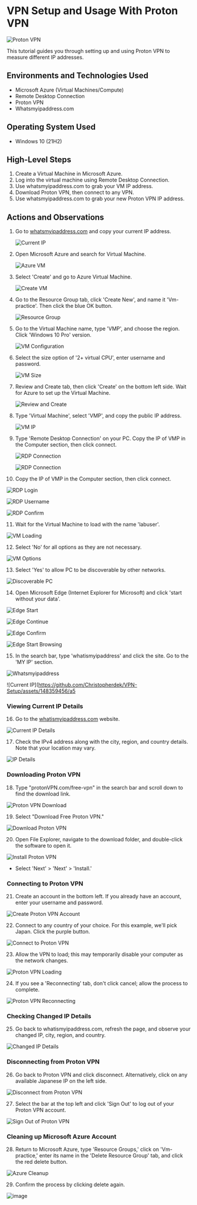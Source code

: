 # VPN Setup and Usage With Proton VPN

![Proton VPN](https://github.com/Christopherdek/VPN-Setup/assets/148359456/fe3ad9c5-4985-4de0-bfea-0088cdc5c11c)

This tutorial guides you through setting up and using Proton VPN to measure different IP addresses.

## Environments and Technologies Used

- Microsoft Azure (Virtual Machines/Compute)
- Remote Desktop Connection
- Proton VPN
- Whatsmyipaddress.com

## Operating System Used

- Windows 10 (21H2)

## High-Level Steps

1. Create a Virtual Machine in Microsoft Azure.
2. Log into the virtual machine using Remote Desktop Connection.
3. Use whatsmyipaddress.com to grab your VM IP address.
4. Download Proton VPN, then connect to any VPN.
5. Use whatsmyipaddress.com to grab your new Proton VPN IP address.

## Actions and Observations

1. Go to [whatsmyipaddress.com](https://www.whatsmyipaddress.com/) and copy your current IP address.

   ![Current IP](https://github.com/Christopherdek/VPN-Setup/assets/148359456/66e9024c-fb7b-4a3d-a21c-4cf2d1950a85)

2. Open Microsoft Azure and search for Virtual Machine.

   ![Azure VM](https://github.com/Christopherdek/VPN-Setup/assets/148359456/f83f697c-bceb-47b2-87cb-31437199122d)

3. Select 'Create' and go to Azure Virtual Machine.

   ![Create VM](https://github.com/Christopherdek/VPN-Setup/assets/148359456/7eb1a45a-1fa5-4fc4-aedb-00c0045ac3eb)

4. Go to the Resource Group tab, click 'Create New', and name it 'Vm-practice'. Then click the blue OK button.

   ![Resource Group](https://github.com/Christopherdek/VPN-Setup/assets/148359456/d8d64682-d983-4d30-a330-bd6ff1de9e6a)

5. Go to the Virtual Machine name, type 'VMP', and choose the region. Click 'Windows 10 Pro' version.

   ![VM Configuration](https://github.com/Christopherdek/VPN-Setup/assets/148359456/c698d127-9381-434a-9cb0-80d629aad402)

6. Select the size option of '2+ virtual CPU', enter username and password.

   ![VM Size](https://github.com/Christopherdek/VPN-Setup/assets/148359456/77d58e71-fb68-4fc9-84ee-8085d071783b)

7. Review and Create tab, then click 'Create' on the bottom left side. Wait for Azure to set up the Virtual Machine.

   ![Review and Create](https://github.com/Christopherdek/VPN-Setup/assets/148359456/fd709eb3-9043-4b3e-b8f7-2c8da084d44e)

8. Type 'Virtual Machine', select 'VMP', and copy the public IP address.

   ![VM IP](https://github.com/Christopherdek/VPN-Setup/assets/148359456/98d76afb-9df4-47ce-8c20-e8a1f4e8958a)

9. Type 'Remote Desktop Connection' on your PC. Copy the IP of VMP in the Computer section, then click connect.

   ![RDP Connection](https://github.com/Christopherdek/VPN-Setup/assets/148359456/98ebab8b-511a-4755-8c02-14d62eb1d06a)

   ![RDP Connection](https://github.com/Christopherdek/VPN-Setup/assets/148359456/b6a2f5d8-330e-4a3c-8761-67d1cb6e4c85)

10. Copy the IP of VMP in the Computer section, then click connect.

   ![RDP Login](https://github.com/Christopherdek/VPN-Setup/assets/148359456/407875c7-404b-43a7-9694-b4985a01a8fd)

   ![RDP Username](https://github.com/Christopherdek/VPN-Setup/assets/148359456/89ac49fe-d249-4b18-a979-858e8f8ec2fd)

   ![RDP Confirm](https://github.com/Christopherdek/VPN-Setup/assets/148359456/cfd6eb5c-4541-465d-aa60-6c87cb144381)

11. Wait for the Virtual Machine to load with the name 'labuser'.

   ![VM Loading](https://github.com/Christopherdek/VPN-Setup/assets/148359456/6c687e00-f863-4b11-acd7-6636347ce87b)

12. Select 'No' for all options as they are not necessary.

   ![VM Options](https://github.com/Christopherdek/VPN-Setup/assets/148359456/0de54b88-1404-4572-94e9-7cb16544ec26)

13. Select 'Yes' to allow PC to be discoverable by other networks.

   ![Discoverable PC](https://github.com/Christopherdek/VPN-Setup/assets/148359456/49fdb3cd-fda5-4e7a-85b4-7f4f7952b145)

14. Open Microsoft Edge (Internet Explorer for Microsoft) and click 'start without your data'.

   ![Edge Start](https://github.com/Christopherdek/VPN-Setup/assets/148359456/c6543143-a16f-475d-bf10-0f6272d9e4c1)

   ![Edge Continue](https://github.com/Christopherdek/VPN-Setup/assets/148359456/d626098e-6ca2-49a3-b3ca-36fdbaa4c9ad)

   ![Edge Confirm](https://github.com/Christopherdek/VPN-Setup/assets/148359456/b4976b20-a391-434d-9846-f6a1f810f782)

   ![Edge Start Browsing](https://github.com/Christopherdek/VPN-Setup/assets/148359456/aa9701be-24d9-46a8-b85a-1844c20bf627)

15. In the search bar, type 'whatismyipaddress' and click the site. Go to the 'MY IP' section.

   ![Whatsmyipaddress](https://github.com/Christopherdek/VPN-Setup/assets/148359456/2a195e88-79e3-418f-a032-36c43035f7af)

   ![Current IP](https://github.com/Christopherdek/VPN-Setup/assets/148359456/a5

### Viewing Current IP Details

16. Go to the [whatismyipaddress.com](https://www.whatismyipaddress.com/) website.

   ![Current IP Details](https://github.com/Christopherdek/VPN-Setup/assets/148359456/a5ccffab-9ac1-428e-aee8-89542d7fffdf)

17. Check the IPv4 address along with the city, region, and country details. Note that your location may vary.

   ![IP Details](https://github.com/Christopherdek/VPN-Setup/assets/148359456/47f361b4-7872-4da3-8c25-5e6c2a9da278)

### Downloading Proton VPN

18. Type "protonVPN.com/free-vpn" in the search bar and scroll down to find the download link.

   ![Proton VPN Download](https://github.com/Christopherdek/VPN-Setup/assets/148359456/5820aacd-b778-4712-a691-d03581149358)

19. Select "Download Free Proton VPN."

   ![Download Proton VPN](https://github.com/Christopherdek/VPN-Setup/assets/148359456/48e96945-78a3-465d-8c1e-4b726891c382)

20. Open File Explorer, navigate to the download folder, and double-click the software to open it.

   ![Install Proton VPN](https://github.com/Christopherdek/VPN-Setup/assets/148359456/e177a713-5981-4064-821a-0dbd6bec915e)

   - Select 'Next' > 'Next' > 'Install.'

### Connecting to Proton VPN

21. Create an account in the bottom left. If you already have an account, enter your username and password.

   ![Create Proton VPN Account](https://github.com/Christopherdek/VPN-Setup/assets/148359456/1ba152a4-f24c-47d8-8e76-50e23cce714c)

22. Connect to any country of your choice. For this example, we'll pick Japan. Click the purple button.

   ![Connect to Proton VPN](https://github.com/Christopherdek/VPN-Setup/assets/148359456/7b7ac596-405d-42d4-b2bc-8a82e4544473)

23. Allow the VPN to load; this may temporarily disable your computer as the network changes.

   ![Proton VPN Loading](https://github.com/Christopherdek/VPN-Setup/assets/148359456/257ca2d6-cd08-4769-acd8-3254e75d2111)

24. If you see a 'Reconnecting' tab, don't click cancel; allow the process to complete.

   ![Proton VPN Reconnecting](https://github.com/Christopherdek/VPN-Setup/assets/148359456/081f0ec6-d756-45e9-a7dd-b42cbe1c653b)

### Checking Changed IP Details

25. Go back to whatismyipaddress.com, refresh the page, and observe your changed IP, city, region, and country.

   ![Changed IP Details](https://github.com/Christopherdek/VPN-Setup/assets/148359456/89a754bb-d7d5-4cc9-b60f-5ac2c60b4ca6)

### Disconnecting from Proton VPN

26. Go back to Proton VPN and click disconnect. Alternatively, click on any available Japanese IP on the left side.

   ![Disconnect from Proton VPN](https://github.com/Christopherdek/VPN-Setup/assets/148359456/ff9af3b4-99ee-4d02-8c5e-d5cc4245fa50)

27. Select the bar at the top left and click 'Sign Out' to log out of your Proton VPN account.

   ![Sign Out of Proton VPN](https://github.com/Christopherdek/VPN-Setup/assets/148359456/54b4fe69-68af-48c2-9646-1fcc02d269b3)

### Cleaning up Microsoft Azure Account

28. Return to Microsoft Azure, type 'Resource Groups,' click on 'Vm-practice,' enter its name in the 'Delete Resource Group' tab, and click the red delete button.

   ![Azure Cleanup](https://github.com/Christopherdek/VPN-Setup/assets/148359456/f309e4e5-8c7b-46df-897f-789a42e8d8b8)

29. Confirm the process by clicking delete again.

  ![image](https://github.com/Christopherdek/VPN-Setup/assets/148359456/8854796d-e300-49a9-a03e-583ed40beda6)
